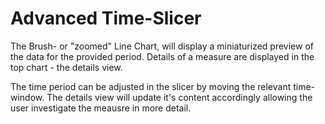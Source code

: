 # Advanced Time-Slicer

The Brush- or "zoomed" Line Chart, will display a miniaturized preview of the data for the provided
period. Details of a measure are displayed in the top chart - the details view. 

The time period can be adjusted in the slicer by moving the relevant time-window. The details view will 
update it's content accordingly allowing the user investigate the meausre in more detail. 
